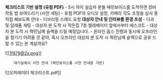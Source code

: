 **체크리스트 기반 설명 (유첨 PDF)**
		- 5시 까지 실습자 분들 배민보이스룸 도착하면 장비 작동 법 보여드리기 (사전 세팅)
		- 유첨 PDF의 오디오 설정, 카메라 각도 조정을 실사 중 직접 해보도록 안내
		- 디브리핑 스레드 요청
		**대상자 안내 및 인터뷰룸 환경 조성**
		- 다과 및 답례품 세팅
		- 대상자 분 도착 시 작은집 7층 엘레베이터 앞에서부터 에스코트
		- 대상자 분 도착 시 혁민님께 슬랙을 드릴 예정입니다.
		- 온라인 옵스 진행과 동시에 오프라인을 챙기기 어려울 것 같아, 혹시 오프라인 대상자 분 도착 시 혁민님께 슬랙으로 공유 드릴 수 있는 분 계실까요?

![[1f979@2x.png]]

		대기실에서 사전 안내 (배민보이스룸 사전 안내문 기반)

![[오퍼레이터 체크리스트.pdf]]